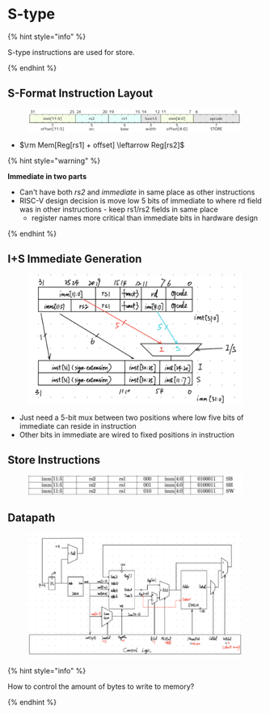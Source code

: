 # S-type

{% hint style="info" %}

S-type instructions are used for store.

{% endhint %}

## S-Format Instruction Layout

<figure><img src="../../.gitbook/assets/s-type.png" alt=""><figcaption></figcaption></figure>

* $\rm Mem[Reg[rs1] + offset] \leftarrow Reg[rs2]$

{% hint style="warning" %}

**Immediate in two parts**

* Can't have both *rs2* and *immediate* in same place as other instructions
* RISC-V design decision is move low 5 bits of immediate to where rd field was in other instructions - keep rs1/rs2 fields in same place
  * register names more critical than immediate bits in hardware design

{% endhint %}

## I+S Immediate Generation

<figure><img src="../../.gitbook/assets/i+s-immgen.jpg" alt=""><figcaption></figcaption></figure>

* Just need a 5-bit mux between two positions where low five bits of immediate can reside in instruction
* Other bits in immediate are wired to fixed positions in instruction

## Store Instructions

<figure><img src="../../.gitbook/assets/s-type-instructions.png" alt=""><figcaption></figcaption></figure>

## Datapath

<figure><img src="../../.gitbook/assets/datapath4.jpg" alt=""><figcaption></figcaption></figure>

{% hint style="info" %}

How to control the amount of bytes to write to memory?

{% endhint %}
